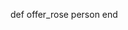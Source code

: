 <!-- 1. fork this repo
2. clone your repo to your computer
3. make a new directory with your name
4. put your answers in this directory
5. make a commit for every question
6. make a pull request before time is up!!!


# Question 1
Define a method called `offer_rose`, which should take one argument named `person` (String).
When called the method should print to the terminal:
"Would you take this rose, `person`, in exchange for giving an old beggar woman shelter from the bitter cold?" -->
def offer_rose person
end
<!-- # Question 2
Assume the following hash...
```ruby
town = {
  residents: ["Maurice", "Belle", "Gaston"],
  castle: {
    num_rooms: 47,
    residents: ["Robby Benson"],
    guests: []
  }
}
```
Using Ruby...
- Remove "Belle" from `residents`
- Add "Belle" to the `guests` array
Type your solution directly below this line:



# Question 3
Assume you have an array of strings representing friends' names...
```ruby
friends = ["Chip Potts", "Cogsworth", "Lumière", "Mrs. Potts"]
```
Using a loop and string interpolation, print each string in `friends` to the Terminal...
```ruby
"Belle is friends with Chip Potts"
"Belle is friends with Cogsworth"
"Belle is friends with Lumière"
"Belle is friends with Mrs. Potts"
```



# Question 4
Assume the following array of hashes:
```ruby
lost_boys = [
  {name: 'Tootles', age: 11},
  {name: 'Nibs', age: 9},
  {name: 'Slightly', age: 10},
  {name: 'Curly', age: 8},
  {name: 'The Twins', age: 9}
]
```
Use `.each` to iterate over the `lost_boys` array and increase each boy's age by 30 years.



# Question 5
Assume the following array:
```ruby
children = ['Wendy', 'John', 'Michael']
```
Use `.map` to iterate through the `children` array and add ` Darling` to the end
of their names. Assign the returned array to a variable called `darling_children`.
Example: `Wendy` should become `Wendy Darling` in the new array.


# Question 6
Define a Ruby class called `Animal`. Each `Animal` should have...
- A `name` (String) attribute
- A `greet` instance method
- The ability to "get" and "set" `name`


# Question 7
Create a new `Animal` instance with the name "Pumba" an assign it to a variable named `pumba`.


# Question 8

Write a method called `toonify` that takes two parameters, `accent` and `sentence`.
- If `accent` is the string `"daffy"`, return a modified version of `sentence` with all "s" replaced with "th".
- If the accent is `"elmer"`, replace all "r" with "w".
- Feel free to add your own accents as well!
- If the accent is not recognized, just return the sentence as-is.

```ruby
toonify "daffy", "so you smell like sausage"
#=> "tho you thmell like thauthage"
```
Call the method twice with different arguments -->